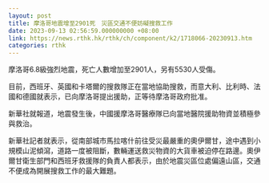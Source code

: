 ```yaml
---
layout: post
title: 摩洛哥地震增至2901死　災區交通不便妨礙搜救工作
date: 2023-09-13 02:56:59.000000000 +08:00
link: https://news.rthk.hk/rthk/ch/component/k2/1718066-20230913.htm
categories: rthk
---
```


摩洛哥6.8級強烈地震，死亡人數增加至2901人，另有5530人受傷。

目前，西班牙、英國和卡塔爾的搜救隊正在當地協助搜救，而意大利、比利時、法國和德國就表示，已向摩洛哥提出援助，正等待摩洛哥政府批准。

新華社就報道，地震發生後，中國援摩洛哥醫療隊已向當地醫院援助物資並積極參與救治。

新華社記者就表示，從南部城市馬拉喀什前往受災最嚴重的奧伊爾甘，途中遇到小規模山泥傾瀉，道路一度被阻斷，數輛運送救災物資的大貨車被迫停在路邊。奧伊爾甘衛生部門和西班牙救援隊的負責人都表示，由於地震災區位處偏遠山區，交通不便成為開展搜救工作的最大難題。
